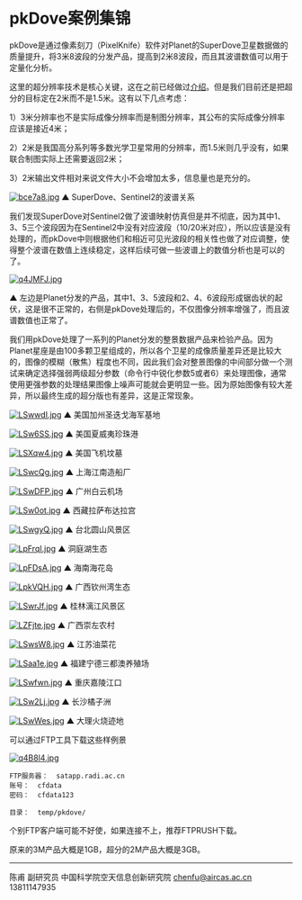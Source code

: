 # pkDove案例集锦

pkDove是通过像素刻刀（PixelKnife）软件对Planet的SuperDove卫星数据做的质量提升，将3米8波段的分发产品，提高到2米8波段，而且其波谱数值可以用于定量化分析。

这里的超分辨率技术是核心关键，这在之前已经做过[介绍](discuss_superdove_x2.html)。但是我们目前还是把超分的目标定在2米而不是1.5米。这有以下几点考虑：

1）3米分辨率也不是实际成像分辨率而是制图分辨率，其公布的实际成像分辨率应该是接近4米；

2）2米是我国高分系列等多数光学卫星常用的分辨率，而1.5米则几乎没有，如果联合制图实际上还需要返回2米；

3）2米输出文件相对来说文件大小不会增加太多，信息量也是充分的。

[![bce7a8.jpg](https://s1.ax1x.com/2022/03/08/bce7a8.jpg)](https://imgtu.com/i/bce7a8)
▲ SuperDove、Sentinel2的波谱关系

我们发现SuperDove对Sentinel2做了波谱映射仿真但是并不彻底，因为其中1、3、5三个波段因为在Sentinel2中没有对应波段（10/20米对应），所以应该是没有处理的，而pkDove中则根据他们和相近可见光波段的相关性也做了对应调整，使得整个波谱在数值上连续稳定，这样后续可做一些波谱上的数值分析也是可以的了。

[![q4JMFJ.jpg](https://s1.ax1x.com/2022/04/01/q4JMFJ.jpg)](https://imgtu.com/i/q4JMFJ)

▲ 左边是Planet分发的产品，其中1、3、5波段和2、4、6波段形成锯齿状的起伏，这是很不正常的，右侧是pkDove处理后的，不仅图像分辨率增强了，而且波谱数值也正常了。

我们用pkDove处理了一系列的Planet分发的整景数据产品来检验产品。因为Planet星座是由100多颗卫星组成的，所以各个卫星的成像质量差异还是比较大的，图像的模糊（散焦）程度也不同，因此我们会对整景图像的中间部分做一个测试来确定选择强弱两级超分参数（命令行中锐化参数5或者6）来处理图像，通常使用更强参数的处理结果图像上噪声可能就会更明显一些。因为原始图像有较大差异，所以最终生成的超分版也有差异，这是正常现象。




[![LSwwdI.jpg](https://s1.ax1x.com/2022/04/07/LSwwdI.jpg)](https://imgtu.com/i/LSwwdI)
▲ 美国加州圣迭戈海军基地

[![LSw6SS.jpg](https://s1.ax1x.com/2022/04/07/LSw6SS.jpg)](https://imgtu.com/i/LSw6SS)
▲ 美国夏威夷珍珠港

[![LSXqw4.jpg](https://s1.ax1x.com/2022/04/07/LSXqw4.jpg)](https://imgtu.com/i/LSXqw4)
▲ 美国飞机坟墓

[![LSwcQg.jpg](https://s1.ax1x.com/2022/04/07/LSwcQg.jpg)](https://imgtu.com/i/LSwcQg)
▲ 上海江南造船厂

[![LSwDFP.jpg](https://s1.ax1x.com/2022/04/07/LSwDFP.jpg)](https://imgtu.com/i/LSwDFP)
▲ 广州白云机场

[![LSw0ot.jpg](https://s1.ax1x.com/2022/04/07/LSw0ot.jpg)](https://imgtu.com/i/LSw0ot)
▲ 西藏拉萨布达拉宫

[![LSwgyQ.jpg](https://s1.ax1x.com/2022/04/07/LSwgyQ.jpg)](https://imgtu.com/i/LSwgyQ)
▲ 台北圆山风景区

[![LpFrqI.jpg](https://s1.ax1x.com/2022/04/08/LpFrqI.jpg)](https://imgtu.com/i/LpFrqI)
▲ 洞庭湖生态

[![LpFDsA.jpg](https://s1.ax1x.com/2022/04/08/LpFDsA.jpg)](https://imgtu.com/i/LpFDsA)
▲ 海南海花岛

[![LpkVQH.jpg](https://s1.ax1x.com/2022/04/08/LpkVQH.jpg)](https://imgtu.com/i/LpkVQH)
▲ 广西钦州湾生态

[![LSwrJf.jpg](https://s1.ax1x.com/2022/04/07/LSwrJf.jpg)](https://imgtu.com/i/LSwrJf)
▲ 桂林漓江风景区

[![LZFjte.jpg](https://s1.ax1x.com/2022/04/11/LZFjte.jpg)](https://imgtu.com/i/LZFjte)
▲ 广西崇左农村

[![LSwsW8.jpg](https://s1.ax1x.com/2022/04/07/LSwsW8.jpg)](https://imgtu.com/i/LSwsW8)
▲ 江苏油菜花

[![LSaa1e.jpg](https://s1.ax1x.com/2022/04/07/LSaa1e.jpg)](https://imgtu.com/i/LSaa1e)
▲ 福建宁德三都澳养殖场

[![LSwfwn.jpg](https://s1.ax1x.com/2022/04/07/LSwfwn.jpg)](https://imgtu.com/i/LSwfwn)
▲ 重庆嘉陵江口

[![LSw2Lj.jpg](https://s1.ax1x.com/2022/04/07/LSw2Lj.jpg)](https://imgtu.com/i/LSw2Lj)
▲ 长沙橘子洲

[![LSwWes.jpg](https://s1.ax1x.com/2022/04/07/LSwWes.jpg)](https://imgtu.com/i/LSwWes)
▲ 大理火烧迹地



可以通过FTP工具下载这些样例景

[![q4B8l4.jpg](https://s1.ax1x.com/2022/04/01/q4B8l4.jpg)](https://imgtu.com/i/q4B8l4)

    FTP服务器：  satapp.radi.ac.cn
    账号：  cfdata
    密码：  cfdata123
    
    目录：  temp/pkdove/

个别FTP客户端可能不好使，如果连接不上，推荐FTPRUSH下载。

原来的3M产品大概是1GB，超分的2M产品大概是3GB。



---



陈甫 副研究员
中国科学院空天信息创新研究院
chenfu@aircas.ac.cn
13811147935